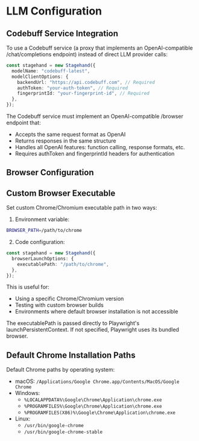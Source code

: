 # LLM Configuration

## Codebuff Service Integration

To use a Codebuff service (a proxy that implements an OpenAI-compatible /chat/completions endpoint) instead of direct LLM provider calls:

```typescript
const stagehand = new Stagehand({
  modelName: "codebuff-latest",
  modelClientOptions: {
    backendUrl: "https://api.codebuff.com", // Required
    authToken: "your-auth-token", // Required
    fingerprintId: "your-fingerprint-id", // Required
  },
});
```

The Codebuff service must implement an OpenAI-compatible /browser endpoint that:

- Accepts the same request format as OpenAI
- Returns responses in the same structure
- Handles all OpenAI features: function calling, response formats, etc.
- Requires authToken and fingerprintId headers for authentication

## Browser Configuration

## Custom Browser Executable

Set custom Chrome/Chromium executable path in two ways:

1. Environment variable:

```bash
BROWSER_PATH=/path/to/chrome
```

2. Code configuration:

```typescript
const stagehand = new Stagehand({
  browserLaunchOptions: {
    executablePath: "/path/to/chrome",
  },
});
```

This is useful for:

- Using a specific Chrome/Chromium version
- Testing with custom browser builds
- Environments where default browser installation is not accessible

The executablePath is passed directly to Playwright's launchPersistentContext. If not specified, Playwright uses its bundled browser.

## Default Chrome Installation Paths

Default Chrome paths by operating system:

- macOS: `/Applications/Google Chrome.app/Contents/MacOS/Google Chrome`
- Windows:
  - `%LOCALAPPDATA%\Google\Chrome\Application\chrome.exe`
  - `%PROGRAMFILES%\Google\Chrome\Application\chrome.exe`
  - `%PROGRAMFILES(X86)%\Google\Chrome\Application\chrome.exe`
- Linux:
  - `/usr/bin/google-chrome`
  - `/usr/bin/google-chrome-stable`
